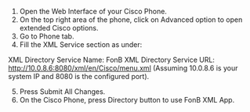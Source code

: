1. Open the Web Interface of your Cisco Phone.
2. On the top right area of the phone, click on Advanced option to open extended Cisco options.
3. Go to Phone tab.
4. Fill the XML Service section as under:

XML Directory Service Name: FonB
XML Directory Service URL:	http://10.0.8.6:8080/xml/en/Cisco/menu.xml
(Assuming  10.0.8.6 is your system IP and 8080 is the configured port).

5. Press Submit All Changes.
6. On the Cisco Phone, press Directory button to use FonB XML App.
